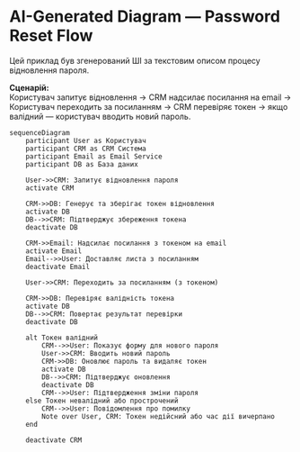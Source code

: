 # AI-Generated Diagram — Password Reset Flow

Цей приклад був згенерований ШІ за текстовим описом процесу відновлення пароля.

**Сценарій:**  
Користувач запитує відновлення → CRM надсилає посилання на email → Користувач переходить за посиланням → CRM перевіряє токен → якщо валідний — користувач вводить новий пароль.

```mermaid
sequenceDiagram
    participant User as Користувач
    participant CRM as CRM Система
    participant Email as Email Service
    participant DB as База даних

    User->>CRM: Запитує відновлення пароля
    activate CRM
    
    CRM->>DB: Генерує та зберігає токен відновлення
    activate DB
    DB-->>CRM: Підтверджує збереження токена
    deactivate DB
    
    CRM->>Email: Надсилає посилання з токеном на email
    activate Email
    Email-->>User: Доставляє листа з посиланням
    deactivate Email
    
    User->>CRM: Переходить за посиланням (з токеном)
    
    CRM->>DB: Перевіряє валідність токена
    activate DB
    DB-->>CRM: Повертає результат перевірки
    deactivate DB
    
    alt Токен валідний
        CRM-->>User: Показує форму для нового пароля
        User->>CRM: Вводить новий пароль
        CRM->>DB: Оновлює пароль та видаляє токен
        activate DB
        DB-->>CRM: Підтверджує оновлення
        deactivate DB
        CRM-->>User: Підтвердження зміни пароля
    else Токен невалідний або прострочений
        CRM-->>User: Повідомлення про помилку
        Note over User, CRM: Токен недійсний або час дії вичерпано
    end
    
    deactivate CRM
